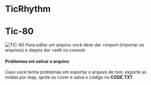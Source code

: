 # TicRhythm
<html>
<style>

</style>
<head>
<h1>Tic-80</h1>
<img src="https://store-images.s-microsoft.com/image/apps.23994.13510798887696795.c7897cd9-63cb-4a54-beb4-55ca017fb300.d2f7d9a4-11d7-435d-ac5a-3a72e4c11f34?mode=scale&q=90&h=270&w=270&background=%23deeed6" alt="TIC-80">
</head>
<body>
Para editar um arquivo você deve dar >import (importar os arquivos) e depois dar >edit no console
<h4>Problemas em salvar o arquivo</h4>
Caso você tenha problemas em exportar o arquivo de rom, exporte as mídias por map, sprite ou cover e salva o código no <b>CODE.TXT</b>
</body>
</html>
